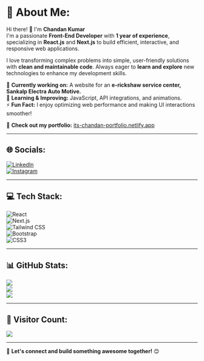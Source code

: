 # 💫 About Me:
Hi there! 👋 I'm **Chandan Kumar**  
I'm a passionate **Front-End Developer** with **1 year of experience**, specializing in **React.js** and **Next.js** to build efficient, interactive, and responsive web applications.  

I love transforming complex problems into simple, user-friendly solutions with **clean and maintainable code**. Always eager to **learn and explore** new technologies to enhance my development skills.  

🔭 **Currently working on:** A website for an **e-rickshaw service center, Sankalp Electra Auto Motive.**  
🌱 **Learning & Improving:** JavaScript, API integrations, and animations.  
⚡ **Fun Fact:** I enjoy optimizing web performance and making UI interactions smoother!  

🚀 **Check out my portfolio:** [its-chandan-portfolio.netlify.app](https://its-chandan-portfolio.netlify.app/)  

---

## 🌐 **Socials:**
[![LinkedIn](https://img.shields.io/badge/LinkedIn-%230077B5.svg?logo=linkedin&logoColor=white)](https://linkedin.com/in/chandan-d)  
[![Instagram](https://img.shields.io/badge/Instagram-%23E4405F.svg?logo=Instagram&logoColor=white)](https://instagram.com/iamchandankumar__)

---

## 💻 **Tech Stack:**
![React](https://img.shields.io/badge/react-%2320232a.svg?style=for-the-badge&logo=react&logoColor=%2361DAFB)  
![Next.js](https://img.shields.io/badge/Next.js-%23000000.svg?style=for-the-badge&logo=next.js&logoColor=white)  
![Tailwind CSS](https://img.shields.io/badge/TailwindCSS-%2338B2AC.svg?style=for-the-badge&logo=tailwind-css&logoColor=white)  
![Bootstrap](https://img.shields.io/badge/bootstrap-%238511FA.svg?style=for-the-badge&logo=bootstrap&logoColor=white)  
![CSS3](https://img.shields.io/badge/css3-%231572B6.svg?style=for-the-badge&logo=css3&logoColor=white)  

---

## 📊 **GitHub Stats:**
![](https://github-readme-stats.vercel.app/api?username=ChandanKumarWeb&theme=dark&hide_border=false&include_all_commits=true&count_private=true)  
![](https://github-readme-streak-stats.herokuapp.com/?user=ChandanKumarWeb&theme=dark&hide_border=false)  
![](https://github-readme-stats.vercel.app/api/top-langs/?username=ChandanKumarWeb&theme=dark&hide_border=false&layout=compact&langs_count=6)  

---

## 🎯 **Visitor Count:**
[![](https://visitcount.itsvg.in/api?id=ChandanKumarWeb&icon=0&color=0)](https://visitcount.itsvg.in)

---

🚀 **Let's connect and build something awesome together!** 😊  
<!-- Proudly created with GPRM ( https://gprm.itsvg.in ) -->
